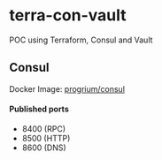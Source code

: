 # terra-con-vault

POC using Terraform, Consul and Vault

## Consul

Docker Image: [progrium/consul](https://hub.docker.com/r/progrium/consul/)

#### Published ports

* 8400 (RPC)
* 8500 (HTTP)
* 8600 (DNS)
